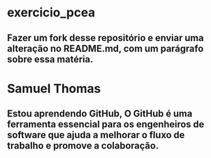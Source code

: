 # exercicio_pcea

## Fazer um fork desse repositório e enviar uma alteração no README.md, com um parágrafo sobre essa matéria.
# Samuel Thomas
## Estou aprendendo GitHub, O GitHub é uma ferramenta essencial para os engenheiros de software que ajuda a melhorar o fluxo de trabalho e promove a colaboração.
